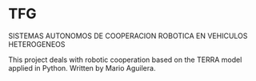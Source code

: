 # TFG
SISTEMAS AUTONOMOS DE COOPERACION ROBOTICA EN VEHICULOS HETEROGENEOS


This project deals with robotic cooperation based on the TERRA model applied in Python. 
Written by Mario Aguilera.
